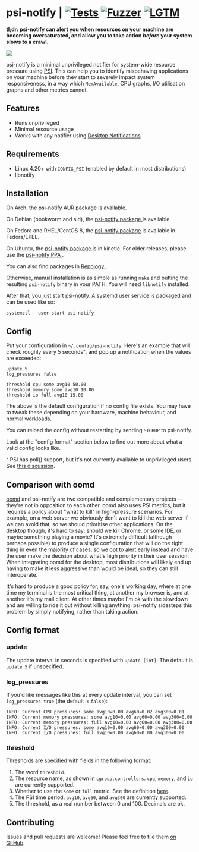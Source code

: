 # psi-notify | [![Tests](https://img.shields.io/travis/com/cdown/psi-notify/master.svg)](https://travis-ci.com/cdown/psi-notify) [![Fuzzer](https://img.shields.io/travis/com/cdown/psi-notify/master.svg?label=fuzz)](https://travis-ci.com/cdown/psi-notify) [![LGTM](https://img.shields.io/lgtm/grade/cpp/github/cdown/psi-notify.svg?logo=lgtm&logoWidth=18)](https://lgtm.com/projects/g/cdown/psi-notify/alerts/?mode=list)

**tl;dr: psi-notify can alert you when resources on your machine are becoming
oversaturated, and allow you to take action *before* your system slows to a
crawl.**

![](demo.gif)

psi-notify is a minimal unprivileged notifier for system-wide resource pressure
using [PSI](https://facebookmicrosites.github.io/psi/). This can help you to
identify misbehaving applications on your machine before they start to severely
impact system responsiveness, in a way which `MemAvailable`, CPU graphs, I/O
utilisation graphs and other metrics cannot.

## Features

- Runs unprivileged
- Minimal resource usage
- Works with any notifier using [Desktop
  Notifications](https://specifications.freedesktop.org/notification-spec/latest/)

## Requirements

- Linux 4.20+ with `CONFIG_PSI` (enabled by default in most distributions)
- libnotify

## Installation

On Arch, the [psi-notify AUR
package](https://aur.archlinux.org/packages/psi-notify/) is available.

On Debian (bookworm and sid), the [psi-notify package
](https://packages.debian.org/search?keywords=psi-notify) is available.

On Fedora and RHEL/CentOS 8, the [psi-notify
package](https://src.fedoraproject.org/rpms/psi-notify) is available in
Fedora/EPEL.

On Ubuntu, the [psi-notify package
](https://packages.ubuntu.com/search?keywords=psi-notify) is in kinetic. For
older releases, please use the [psi-notify PPA
](https://launchpad.net/~michel-slm/+archive/ubuntu/psi-notify).

You can also find packages in [Repology
](https://repology.org/project/psi-notify/versions).

Otherwise, manual installation is as simple as running `make` and putting the
resulting `psi-notify` binary in your PATH. You will need `libnotify`
installed.

After that, you just start psi-notify. A systemd user service is packaged and
can be used like so:

    systemctl --user start psi-notify

## Config

Put your configuration in `~/.config/psi-notify`. Here's an example that will
check roughly every 5 seconds⁺, and pop up a notification when the values are
exceeded:

```
update 5
log_pressures false

threshold cpu some avg10 50.00
threshold memory some avg10 10.00
threshold io full avg10 15.00
```

The above is the default configuration if no config file exists. You may have
to tweak these depending on your hardware, machine behaviour, and normal
workloads.

You can reload the config without restarting by sending `SIGHUP` to psi-notify.

Look at the "config format" section below to find out more about what a valid
config looks like.

⁺ PSI has poll() support, but it's not currently available to unprivileged
users. See [this
discussion](https://lore.kernel.org/lkml/20200424153859.GA1481119@chrisdown.name).

## Comparison with oomd

[oomd](https://github.com/facebookincubator/oomd) and psi-notify are two
compatible and complementary projects -- they're not in opposition to each
other. oomd also uses PSI metrics, but it requires a policy about "what to
kill" in high-pressure scenarios. For example, on a web server we obviously
don't want to kill the web server if we can avoid that, so we should prioritise
other applications. On the desktop though, it's hard to say: should we kill
Chrome, or some IDE, or maybe something playing a movie? It's extremely
difficult (although perhaps possible) to produce a single configuration that
will do the right thing in even the majority of cases, so we opt to alert early
instead and have the user make the decision about what's high priority in their
user session. When integrating oomd for the desktop, most distributions will
likely end up having to make it less aggressive than would be ideal, so they
can still interoperate.

It's hard to produce a good policy for, say, one's working day, where at one
time my terminal is the most critical thing, at another my browser is, and at
another it's my mail client. At other times maybe I'm ok with the slowdown and
am willing to ride it out without killing anything. psi-notify sidesteps this
problem by simply notifying, rather than taking action.

## Config format

### update

The update interval in seconds is specified with `update [int]`. The default is
`update 5` if unspecified.

### log_pressures

If you'd like messages like this at every update interval, you can set
`log_pressures true` (the default is `false`):

```
INFO: Current CPU pressures: some avg10=0.00 avg60=0.02 avg300=0.01
INFO: Current memory pressures: some avg10=0.00 avg60=0.00 avg300=0.00
INFO: Current memory pressures: full avg10=0.00 avg60=0.00 avg300=0.00
INFO: Current I/O pressures: some avg10=0.00 avg60=0.00 avg300=0.00
INFO: Current I/O pressures: full avg10=0.00 avg60=0.00 avg300=0.00
```

### threshold

Thresholds are specified with fields in the following format:

1. The word `threshold`.
2. The resource name, as shown in `cgroup.controllers`. `cpu`, `memory`, and
   `io` are currently supported.
3. Whether to use the `some` or `full` metric. See the definition
   [here](https://facebookmicrosites.github.io/psi/docs/overview#pressure-metric-definitions).
4. The PSI time period. `avg10`, `avg60`, and `avg300` are currently supported.
5. The threshold, as a real number between 0 and 100. Decimals are ok.

## Contributing

Issues and pull requests are welcome! Please feel free to file them [on
GitHub](https://github.com/cdown/psi-notify).

[sd_notify]: https://www.freedesktop.org/software/systemd/man/sd_notify.html
